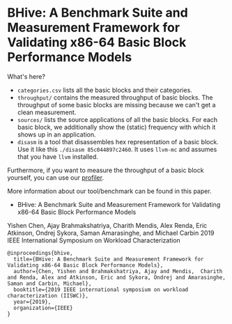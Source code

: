 # BHive: A Benchmark Suite and Measurement Framework for Validating x86-64 Basic Block Performance Models

What's here?
* `categories.csv` lists all the basic blocks and their categories.
* `throughput/` contains the measured throughput of basic blocks. The throughput of some basic blocks are missing because we can't get a clean measurement.
* `sources/` lists the source applications of all the basic blocks. For each basic block, we additionally show the (static) frequency with which it shows up in an application.
* `disasm` is a tool that disassembles hex representation of a basic block. Use it like this `./disasm 85c044897c2460`. It uses `llvm-mc` and assumes that you have `llvm` installed.

Furthermore, if you want to measure the throughput of a basic block yourself, you can use our [profiler](https://github.com/ithemal/timing-harness).

More information about our tool/benchmark can be found in this paper.
* BHive: A Benchmark Suite and Measurement Framework for Validating x86-64 Basic Block Performance Models

Yishen Chen, Ajay Brahmakshatriya, Charith Mendis, Alex Renda, Eric Atkinson, Ondrej Sykora, Saman Amarasinghe, and Michael Carbin
2019 IEEE International Symposium on Workload Characterization


```
@inproceedings{bhive,
  title={BHive: A Benchmark Suite and Measurement Framework for Validating x86-64 Basic Block Performance Models},
  author={Chen, Yishen and Brahmakshatriya, Ajay and Mendis,  Charith and Renda, Alex and Atkinson, Eric and Sykora, Ondrej and Amarasinghe, Saman and Carbin, Michael},
  booktitle={2019 IEEE international symposium on workload characterization (IISWC)},
  year={2019},
  organization={IEEE}
}
```
